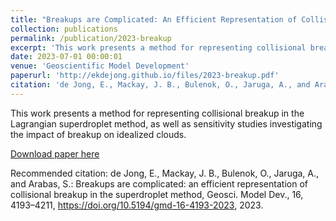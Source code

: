```yaml
---
title: "Breakups are Complicated: An Efficient Representation of Collisional Breakup in the Superdroplet Method"
collection: publications
permalink: /publication/2023-breakup
excerpt: 'This work presents a method for representing collisional breakup in the Lagrangian superdroplet method, as well as sensitivity studies investigating the impact of breakup on idealized clouds.'
date: 2023-07-01 00:00:01
venue: 'Geoscientific Model Development'
paperurl: 'http://ekdejong.github.io/files/2023-breakup.pdf'
citation: 'de Jong, E., Mackay, J. B., Bulenok, O., Jaruga, A., and Arabas, S.: Breakups are complicated: an efficient representation of collisional breakup in the superdroplet method, Geosci. Model Dev., 16, 4193–4211, https://doi.org/10.5194/gmd-16-4193-2023, 2023.'
---
```

This work presents a method for representing collisional breakup in the Lagrangian superdroplet method, as well as sensitivity studies investigating the impact of breakup on idealized clouds.

[Download paper here](http://ekdejong.github.io/files/2023-breakup.pdf)

Recommended citation: de Jong, E., Mackay, J. B., Bulenok, O., Jaruga, A., and Arabas, S.: Breakups are complicated: an efficient representation of collisional breakup in the superdroplet method, Geosci. Model Dev., 16, 4193–4211, https://doi.org/10.5194/gmd-16-4193-2023, 2023.